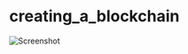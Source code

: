 # creating_a_blockchain

![Screenshot](['https://github.com/KCorstor/creating_a_blockchain/blob/main/Screen%20Shot%202022-07-23%20at%204.23.02%20PM.png'])

